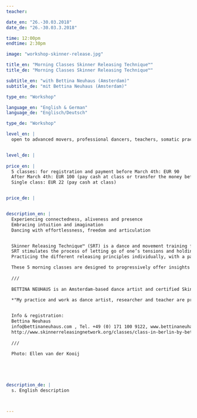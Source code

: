 ```yaml
---
teacher: 

date_en: "26.-30.03.2018"
date_de: "26.-30.03.3.2018"

time: 12:00pm
endtime: 2:30pm

image: "workshop-skinner-release.jpg"

title_en: "Morning Classes Skinner Releasing Technique™"
title_de: "Morning Classes Skinner Releasing Technique™"

subtitle_en: "with Bettina Neuhaus (Amsterdam)"
subtitle_de: "mit Bettina Neuhaus (Amsterdam)"

type_en: "Workshop"

language_en: "English & German"
language_de: "Englisch/Deutsch"

type_de: "Workshop"

level_en: |
  open to advanced movers, professional dancers, teachers, somatic practitioners and anybody else with an interest in movement and dance. 


level_de: |
  
price_en: |
  5 classes: for registration and payment before March 4th: EUR 90  
  After March 4th: EUR 100 (pay cash at class or transfer the money beforehand)  
  Single class: EUR 22 (pay cash at class)


price_de: |


description_en: |
  Experiencing connectedness, aliveness and presence  
  Embracing intuition and imagination  
  Dancing with effortlessness, freedom and articulation  


  Skinner Releasing Technique™ (SRT) is a dance and movement training for all those with an interest in engaging the whole self in the dynamic dialogue between imagination and movement. Developed by American dance artist Joan Skinner this integrative dance practice is unique in the way it enhances technical growth and creative process.
  SRT stimulates the process of letting go of one’s tensions and holding patterns, and through that, releases new possibilities in how we perceive and how we dance. Guided poetic imagery and hands- on partner studies facilitate a deeper kinaesthetic experience of movement and a sense of wholeness.
  Practicing the different releasing principles individually, with a partner or a group provides the experience of dynamic and multi-dimensional alignment; one gains strength and flexibility and finds more freedom, effortlessness and presence in movement.  

  These 5 morning classes are designed to progressively offer insights into the basic principles of SRT. Participating in the entire series allows you to deepen and refine your experience and process. However, you are also welcome to participate in single classes.  
 
  ///    
  
  BETTINA NEUHAUS is an Amsterdam-based dance artist and certified Skinner Releasing (SRT) teacher at both Introductory and Ongoing levels. She studied contemporary dance at the Theaterschool Amsterdam und holds a Masters in Creative Practice Dance from Independent Dance and Trinity Laban Conservatoire of Music and Dance in London. Her choreographic and performative work centers around Instant Composition including collaborations with musicians, visual artists, poets and philosophers. Bettina teaches SRT and Instant Composition extensively at major academies, festivals and studios across Europe and South America.

  *"My practice and work as dance artist, researcher and teacher are propelled by my ongoing fascination of the dancing body with its inherent imagination and intelligence, its poetry and musicality and its infinite possibilities of transformation and expression through which we connect to the world."*

  
  Info & registration:  
  Bettina Neuhaus  
  info@bettinaneuhaus.com , Tel. +49 (0) 171 100 9122, www.bettinaneuhaus.com    
  http://www.skinnerreleasingnetwork.org/classes/class-in-berlin-by-bettina-neuhaus-0  
  
  ///  
  
  Photo: Ellen van der Kooij





description_de: |
  s. English description



---
```

